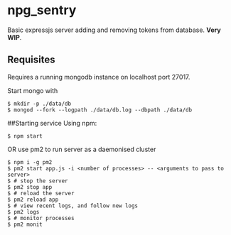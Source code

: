 # npg_sentry

Basic expressjs server adding and removing tokens from database.
**Very WIP**.

## Requisites
Requires a running mongodb instance on localhost port 27017.

Start mongo with
```
$ mkdir -p ./data/db
$ mongod --fork --logpath ./data/db.log --dbpath ./data/db
```

##Starting service
Using npm:
```
$ npm start
```
OR use pm2 to run server as a daemonised cluster

```
$ npm i -g pm2
$ pm2 start app.js -i <number of processes> -- <arguments to pass to server>
$ # stop the server
$ pm2 stop app
$ # reload the server
$ pm2 reload app
$ # view recent logs, and follow new logs
$ pm2 logs
$ # monitor processes
$ pm2 monit
```
